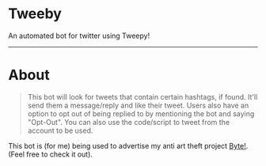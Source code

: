 # Tweeby
An automated bot for twitter using Tweepy!
__ __


# About
> This bot will look for tweets that contain certain hashtags, if found. It'll send them a message/reply and like their tweet. Users also have an option to opt out of being replied to by mentioning the bot and saying "Opt-Out". You can also use the code/script to tweet from the account to be used.

This bot is (for me) being used to advertise my anti art theft project [Byte!](https://github.com/therealOri/byte). (Feel free to check it out).
